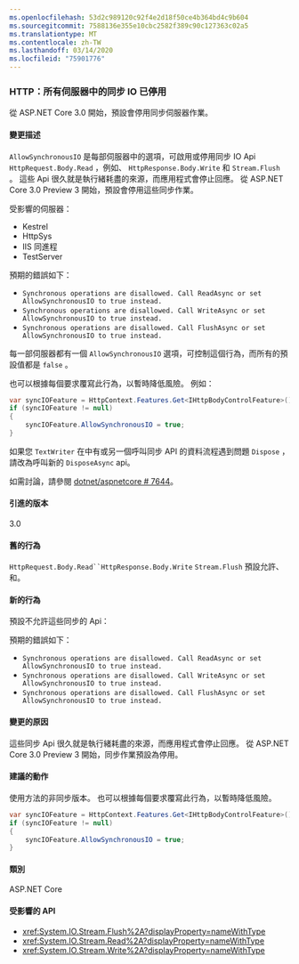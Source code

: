 ```yaml
---
ms.openlocfilehash: 53d2c989120c92f4e2d18f50ce4b364bd4c9b604
ms.sourcegitcommit: 7588136e355e10cbc2582f389c90c127363c02a5
ms.translationtype: MT
ms.contentlocale: zh-TW
ms.lasthandoff: 03/14/2020
ms.locfileid: "75901776"
---
```

### <a name="http-synchronous-io-disabled-in-all-servers"></a>HTTP：所有伺服器中的同步 IO 已停用

從 ASP.NET Core 3.0 開始，預設會停用同步伺服器作業。

#### <a name="change-description"></a>變更描述

`AllowSynchronousIO` 是每部伺服器中的選項，可啟用或停用同步 IO Api `HttpRequest.Body.Read` ，例如、 `HttpResponse.Body.Write` 和 `Stream.Flush` 。 這些 Api 很久就是執行緒耗盡的來源，而應用程式會停止回應。 從 ASP.NET Core 3.0 Preview 3 開始，預設會停用這些同步作業。

受影響的伺服器：

- Kestrel
- HttpSys
- IIS 同進程
- TestServer

預期的錯誤如下：

- `Synchronous operations are disallowed. Call ReadAsync or set AllowSynchronousIO to true instead.`
- `Synchronous operations are disallowed. Call WriteAsync or set AllowSynchronousIO to true instead.`
- `Synchronous operations are disallowed. Call FlushAsync or set AllowSynchronousIO to true instead.`

每一部伺服器都有一個 `AllowSynchronousIO` 選項，可控制這個行為，而所有的預設值都是 `false` 。

也可以根據每個要求覆寫此行為，以暫時降低風險。 例如：

```csharp
var syncIOFeature = HttpContext.Features.Get<IHttpBodyControlFeature>();
if (syncIOFeature != null)
{
    syncIOFeature.AllowSynchronousIO = true;
}
```

如果您 `TextWriter` 在中有或另一個呼叫同步 API 的資料流程遇到問題 `Dispose` ，請改為呼叫新的 `DisposeAsync` api。

如需討論，請參閱 [dotnet/aspnetcore # 7644](https://github.com/dotnet/aspnetcore/issues/7644)。

#### <a name="version-introduced"></a>引進的版本

3.0

#### <a name="old-behavior"></a>舊的行為

`HttpRequest.Body.Read``HttpResponse.Body.Write` `Stream.Flush` 預設允許、和。

#### <a name="new-behavior"></a>新的行為

預設不允許這些同步的 Api：

預期的錯誤如下：

- `Synchronous operations are disallowed. Call ReadAsync or set AllowSynchronousIO to true instead.`
- `Synchronous operations are disallowed. Call WriteAsync or set AllowSynchronousIO to true instead.`
- `Synchronous operations are disallowed. Call FlushAsync or set AllowSynchronousIO to true instead.`

#### <a name="reason-for-change"></a>變更的原因

這些同步 Api 很久就是執行緒耗盡的來源，而應用程式會停止回應。 從 ASP.NET Core 3.0 Preview 3 開始，同步作業預設為停用。

#### <a name="recommended-action"></a>建議的動作

使用方法的非同步版本。 也可以根據每個要求覆寫此行為，以暫時降低風險。

```csharp
var syncIOFeature = HttpContext.Features.Get<IHttpBodyControlFeature>();
if (syncIOFeature != null)
{
    syncIOFeature.AllowSynchronousIO = true;
}
```

#### <a name="category"></a>類別

ASP.NET Core

#### <a name="affected-apis"></a>受影響的 API

- <xref:System.IO.Stream.Flush%2A?displayProperty=nameWithType>
- <xref:System.IO.Stream.Read%2A?displayProperty=nameWithType>
- <xref:System.IO.Stream.Write%2A?displayProperty=nameWithType>

<!--

#### Affected APIs

- `Overload:System.IO.Stream.Flush`
- `Overload:System.IO.Stream.Read`
- `Overload:System.IO.Stream.Write`

-->
